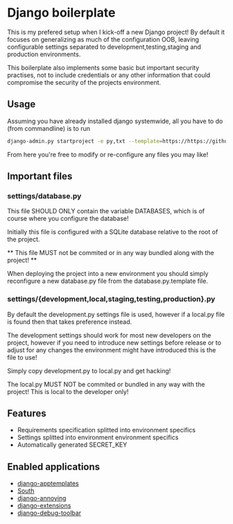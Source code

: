 # Django boilerplate
This is my prefered setup when I kick-off a new Django project!
By default it focuses on generalizing as much of the configuration OOB,
leaving configurable settings separated to development,testing,staging and
production environments.

This boilerplate also implements some basic but important security practises,
not to include credentials or any other information that could compromise the
security of the projects environment.

## Usage
Assuming you have already installed django systemwide, all you have to do (from
commandline) is to run 

```bash
django-admin.py startproject -e py,txt --template=https://https://github.com/wolfhechel/django-boilerplate/archive/master.zip Project Name <Optional path>
```

From here you're free to modify or re-configure any files you may like!

## Important files

### settings/database.py
This file SHOULD ONLY contain the variable DATABASES, which is of course
where you configure the database!

Initially this file is configured with a SQLite database relative to the root
of the project.

** This file MUST not be commited or in any way bundled along with the project! **

When deploying the project into a new environment you should simply reconfigure
a new database.py file from the database.py.template file.

### settings/{development,local,staging,testing,production}.py
By default the development.py settings file is used, however
if a local.py file is found then that takes preference instead.

The development settings should work for most new developers on
the project, however if you need to introduce new settings before release
or to adjust for any changes the environment might have introduced
this is the file to use!

Simply copy development.py to local.py and get hacking!

The local.py MUST NOT be commited or bundled in any way with the project!
This is local to the developer only!

## Features
* Requirements specification splitted into environment specifics
* Settings splitted into environment environment specifics
* Automatically generated SECRET_KEY

## Enabled applications
* [django-apptemplates](https://pypi.python.org/pypi/django-apptemplates/)
* [South](https://pypi.python.org/pypi/South)
* [django-annoying](https://pypi.python.org/pypi/django-annoying)
* [django-extensions](https://pypi.python.org/pypi/django-extensions)
* [django-debug-toolbar](https://pypi.python.org/pypi/django-debug-toolbar)
